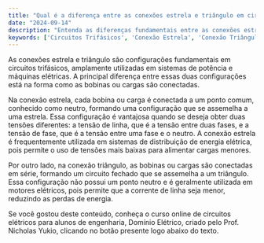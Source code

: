 ```yaml
---
title: "Qual é a diferença entre as conexões estrela e triângulo em circuitos trifásicos?"
date: "2024-09-14"
description: "Entenda as diferenças fundamentais entre as conexões estrela e triângulo em circuitos trifásicos e suas aplicações práticas."
keywords: ['Circuitos Trifásicos', 'Conexão Estrela', 'Conexão Triângulo', 'Tensão', 'Engenharia Elétrica']
---
```


As conexões estrela e triângulo são configurações fundamentais em circuitos trifásicos, amplamente utilizadas em sistemas de potência e máquinas elétricas. A principal diferença entre essas duas configurações está na forma como as bobinas ou cargas são conectadas.

Na conexão estrela, cada bobina ou carga é conectada a um ponto comum, conhecido como neutro, formando uma configuração que se assemelha a uma estrela. Essa configuração é vantajosa quando se deseja obter duas tensões diferentes: a tensão de linha, que é a tensão entre duas fases, e a tensão de fase, que é a tensão entre uma fase e o neutro. A conexão estrela é frequentemente utilizada em sistemas de distribuição de energia elétrica, pois permite o uso de tensões mais baixas para alimentar cargas menores.

Por outro lado, na conexão triângulo, as bobinas ou cargas são conectadas em série, formando um circuito fechado que se assemelha a um triângulo. Essa configuração não possui um ponto neutro e é geralmente utilizada em motores elétricos, pois permite que a corrente de linha seja menor, reduzindo as perdas de energia.

Se você gostou deste conteúdo, conheça o curso online de circuitos elétricos para alunos de engenharia, Domínio Elétrico, criado pelo Prof. Nicholas Yukio, clicando no botão presente logo abaixo do texto.